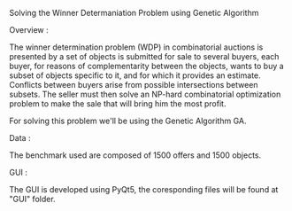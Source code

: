 Solving the Winner Determaniation Problem using Genetic Algorithm


Overview :

The winner determination problem (WDP) in combinatorial auctions is presented by a set of objects 
is submitted for sale to several buyers, each buyer, for reasons of complementarity between the objects,
wants to buy a subset of objects specific to it, and for which it provides an estimate. 
Conflicts between buyers arise from possible intersections between subsets. 
The seller must then solve an NP-hard combinatorial optimization problem to make the sale that will bring him the most profit.

For solving this problem we'll be using the Genetic Algorithm GA.


Data :

The benchmark used are composed of 1500 offers and 1500 objects.


GUI :

The GUI is developed using PyQt5, the coresponding files will be found at "GUI" folder.




